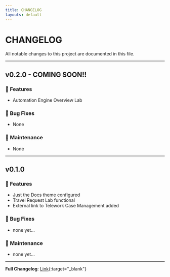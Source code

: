 ```yaml
---
title: CHANGELOG
layouts: default
---
```

# CHANGELOG

All notable changes to this project are documented in this file.

---
## v0.2.0 - COMING SOON!!

### 🚀 Features

- Automation Engine Overview Lab

### 🐛 Bug Fixes

- None

### 🧰 Maintenance

- None

---

## v0.1.0

### 🚀 Features

- Just the Docs theme configured
- Travel Request Lab functional
- External link to Telework Case Management added

### 🐛 Bug Fixes

- none yet... 

### 🧰 Maintenance

- none yet...

---

**Full Changelog**: [Link](https://github.com/CreatorWorkflowsNow/CreatorWorkflowsNow.github.io/releases/tag/v0.1.0){:target="_blank"}